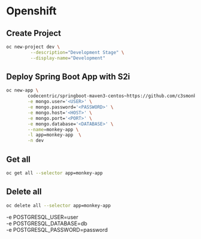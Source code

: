 # Openshift

## Create Project
```bash
oc new-project dev \
         --description="Development Stage" \
         --display-name="Development"
```
## Deploy Spring Boot App with S2i
```bash
oc new-app \
        codecentric/springboot-maven3-centos~https://github.com/c3smonkey/monkey-mongo-service.git \
        -e mongo.user='<USER>' \
        -e mongo.password='<PASSWORD>' \
        -e mongo.host='<HOST>' \
        -e mongo.port='<PORT>' \
        -e mongo.database='<DATABASE>' \
        --name=monkey-app \
        -l app=monkey-app  \
        -n dev
```

## Get all 
```bash
oc get all --selector app=monkey-app
```

## Delete all 
```bash
oc delete all --selector app=monkey-app
```



-e POSTGRESQL_USER=user \
        -e POSTGRESQL_DATABASE=db \
        -e POSTGRESQL_PASSWORD=password